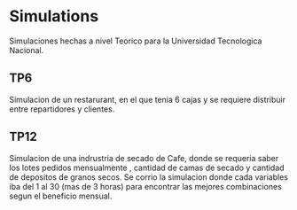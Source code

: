 # Simulations

Simulaciones hechas a nivel Teorico para la Universidad Tecnologica Nacional.

## TP6

Simulacion de un restarurant, en el que tenia 6 cajas y se requiere distribuir entre repartidores y clientes.

## TP12

Simulacion de una indrustria de secado de Cafe, donde se requeria saber los lotes pedidos mensualmente , cantidad de camas de secado y cantidad de depositos de granos secos. Se corrio la simulacion donde cada variables iba del 1 al 30 (mas de 3 horas) para encontrar las mejores combinaciones segun el beneficio mensual.
